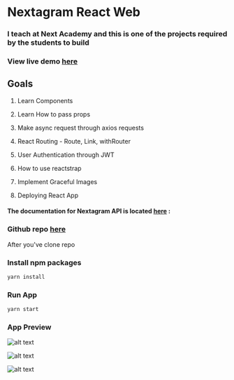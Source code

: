 # Nextagram React Web

### I teach at Next Academy and this is one of the projects required by the students to build

### View live demo [here](https://nextagram-react-web.netlify.com/)

## Goals
1) Learn Components

2) Learn How to pass props

3) Make async request through axios requests

4) React Routing - Route, Link, withRouter

5) User Authentication through JWT

6) How to use reactstrap

7) Implement Graceful Images

8) Deploying React App

#### The documentation for Nextagram API is located [here](https://documenter.getpostman.com/view/2792518/RzZ6HLBy) :

### Github repo [here](https://nextagram-react-web.netlify.com/)

After you've clone repo

### Install npm packages

```sh
yarn install
```

### Run App

```sh
yarn start
```
### App Preview

![alt text](https://i.imgur.com/gSnRy1X.png)

![alt text](https://i.imgur.com/MBsCaixr.png)

![alt text](https://i.imgur.com/sngLV5i.png)